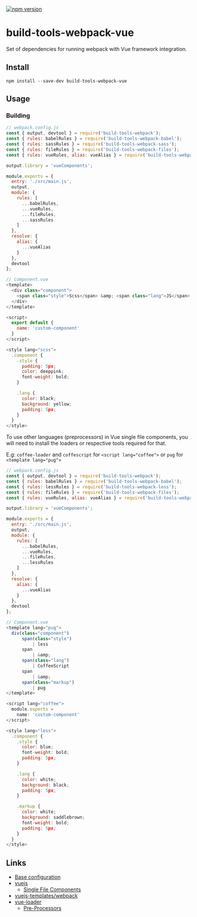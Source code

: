 [![npm version](https://badge.fury.io/js/build-tools-webpack-vue.svg)](https://npmjs.com/package/build-tools-webpack-vue)

# build-tools-webpack-vue

Set of dependencies for running webpack with Vue framework integration.

## Install

```
npm install --save-dev build-tools-webpack-vue
```

## Usage

### Building

```javascript
// webpack.config.js
const { output, devtool } = require('build-tools-webpack');
const { rules: babelRules } = require('build-tools-webpack-babel');
const { rules: sassRules } = require('build-tools-webpack-sass');
const { rules: fileRules } = require('build-tools-webpack-files');
const { rules: vueRules, alias: vueAlias } = require('build-tools-webpack-vue');

output.library = 'vueComponents';

module.exports = {
  entry: './src/main.js',
  output,
  module: {
    rules: [
      ...babelRules,
      ...vueRules,
      ...fileRules,
      ...sassRules
    ]
  },
  resolve: {
    alias: {
      ...vueAlias
    }
  },
  devtool
};

// Component.vue
<template>
  <div class="component">
    <span class="style">Scss</span> &amp; <span class="lang">JS</span>
  </div>
</template>

<script>
  export default {
    name: 'custom-component'
  }
</script>

<style lang="scss">
  .component {
    .style {
      padding: 5px;
      color: deeppink;
      font-weight: bold;
    }

    .lang {
      color: black;
      background: yellow;
      padding: 5px;
    }
  }
</style>
```

To use other languages (preprocessors) in Vue single file components, you will need to install the loaders or respective tools required for that.

E.g: `coffee-loader` and `coffescript` for `<script lang="coffee">` or `pug` for `<template lang="pug">`

```javascript
// webpack.config.js
const { output, devtool } = require('build-tools-webpack');
const { rules: babelRules } = require('build-tools-webpack-babel');
const { rules: lessRules } = require('build-tools-webpack-less');
const { rules: fileRules } = require('build-tools-webpack-files');
const { rules: vueRules, alias: vueAlias } = require('build-tools-webpack-vue');

output.library = 'vueComponents';

module.exports = {
  entry: './src/main.js',
  output,
  module: {
    rules: [
      ...babelRules,
      ...vueRules,
      ...fileRules,
      ...lessRules
    ]
  },
  resolve: {
    alias: {
      ...vueAlias
    }
  },
  devtool
};

// Component.vue
<template lang="pug">
  div(class="component")
      span(class="style")
          | less
      span
          | &amp;
      span(class="lang")
          | CoffeeScript
      span
          | &amp;
      span(class="markup")
          | pug
</template>

<script lang="coffee">
  module.exports =
    name: 'custom-component'
</script>

<style lang="less">
  .component {
    .style {
      color: blue;
      font-weight: bold;
      padding: 5px;
    }

    .lang {
      color: white;
      background: black;
      padding: 5px;
    }

    .markup {
      color: white;
      background: saddlebrown;
      font-weight: bold;
      padding: 5px;
    }
  }
</style>
```

## Links

- [Base configuration](https://github.com/adidas/js-build-tools/tree/master/packages/build-tools-webpack-typescript)
- [vuejs](https://vuejs.org/v2/guide/#Getting-Started)
  - [Single File Components](https://vuejs.org/v2/guide/single-file-components.html)
- [vuejs-templates/webpack](https://github.com/vuejs-templates/webpack)
- [vue-loader](https://vue-loader.vuejs.org/en/)
  - [Pre-Processors](https://vue-loader.vuejs.org/en/configurations/pre-processors.html)
